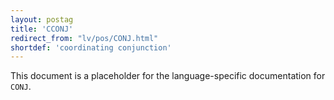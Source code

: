 ```yaml
---
layout: postag
title: 'CCONJ'
redirect_from: "lv/pos/CONJ.html"
shortdef: 'coordinating conjunction'
---
```


This document is a placeholder for the language-specific documentation
for `CONJ`.
